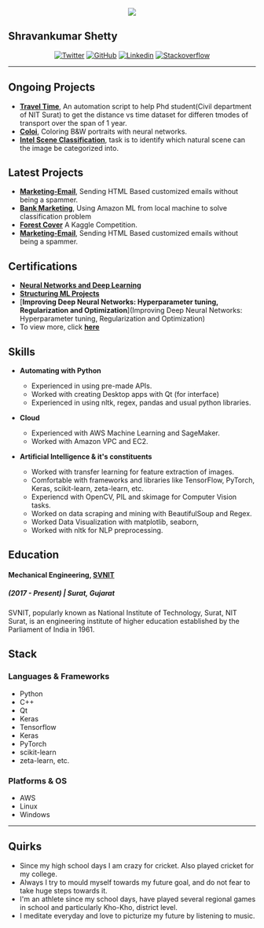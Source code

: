 <p align="center">
    <img src="https://pbs.twimg.com/profile_images/1033711461921566725/YarMjDSW_400x400.jpg">
    <h2>Shravankumar Shetty</h2>
</p>

<p align="center">
  <a href="https://twitter.com/shravan9892"><img src="https://img.shields.io/badge/Twitter-@shravan9892-34A1F2.svg" alt="Twitter"></a>
  <a href="https://github.com/shravankumar9892"><img src="https://img.shields.io/badge/GitHub-shravankumar9892-000000.svg" alt="GitHub"></a>
  <a href="https://www.linkedin.com/in/shettyshravankumar/"><img src="https://img.shields.io/badge/Linkedin-shettyshravankumar-71EF8E.svg" alt="Linkedin"></a>
  <a href="https://stackoverflow.com/users/9841117/theshetty-paradise"><img src="https://img.shields.io/badge/Stackoverflow-TheSHETTYParadise-red.svg" alt="Stackoverflow"></a>
  

</p>

---


## Ongoing Projects

- [**Travel Time**](https://github.com/shravankumar9892/travel-time), An automation script to help Phd student(Civil department of NIT Surat) to get the distance vs time dataset for differen tmodes of transport over the span of 1 year.
- [**Coloi**](https://github.com/shravankumar9892/coloi), Coloring B&W portraits with neural networks.
- [**Intel Scene Classification**](https://datahack.analyticsvidhya.com/contest/practice-problem-intel-scene-classification-challe/), task is to identify which natural scene can the image be categorized into.


## Latest Projects 
- [**Marketing-Email**](https://github.com/shravankumar9892/marketing-email), Sending HTML Based customized emails without being a spammer.
- [**Bank Marketing**](https://goo.gl/rshBrB), Using Amazon ML from local machine to solve classification problem
- [**Forest Cover**](https://github.com/shravankumar9892/forest-cover-type) A Kaggle Competition.
- [**Marketing-Email**](https://github.com/shravankumar9892/marketing-email), Sending HTML Based customized emails without being a spammer. 


## Certifications
- [**Neural Networks and Deep Learning**](https://www.coursera.org/account/accomplishments/verify/Z22Z5F57EZ79)
- [**Structuring ML Projects**](https://www.coursera.org/account/accomplishments/verify/5RYF93U9MYT5)
- [**Improving Deep Neural Networks: Hyperparameter tuning, Regularization and Optimization**](Improving Deep Neural Networks: Hyperparameter tuning, Regularization and Optimization)
- To view more, click [**here**](https://www.linkedin.com/in/shettyshravankumar/#accomplishments)


## Skills
- **Automating with Python**
    * Experienced in using pre-made APIs.
    * Worked with creating Desktop apps with Qt (for interface)
    * Experienced in using nltk, regex, pandas and usual python libraries.

- **Cloud**
    * Experienced with AWS Machine Learning and SageMaker.
    * Worked with Amazon VPC and EC2.

-  **Artificial Intelligence & it's constituents**
    * Worked with transfer learning for feature extraction of images.
    * Comfortable with frameworks and libraries like TensorFlow, PyTorch, Keras, scikit-learn, zeta-learn, etc.
    * Experiencd with OpenCV, PIL and skimage for Computer Vision tasks.
    * Worked on data scraping and mining with BeautifulSoup and Regex.
    * Worked Data Visualization with matplotlib, seaborn,  
    * Worked with nltk for NLP preprocessing.


## Education

#### Mechanical Engineering, [SVNIT](http://www.svnit.ac.in/)
##### (2017 - Present) | Surat, Gujarat

SVNIT, popularly known as National Institute of Technology, Surat, NIT Surat, is an engineering institute of higher education established by the Parliament of India in 1961. 


## Stack

### Languages & Frameworks

- Python
- C++
- Qt
- Keras
- Tensorflow
- Keras
- PyTorch
- scikit-learn
- zeta-learn, etc.

### Platforms & OS
- AWS
- Linux
- Windows


---


## Quirks

- Since my high school days I am crazy for cricket. Also played cricket for my college. 
- Always I try to mould myself towards my future goal, and do not fear to take huge steps towards it. 
- I'm an athlete since my school days, have played several regional games in school and particularly Kho-Kho, district level. 
- I meditate everyday and love to picturize my future by listening to music. 
